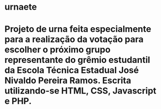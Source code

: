 # urnaete
<h1> Projeto de urna feita especialmente para a realização da votação para escolher o próximo grupo representante do grêmio estudantil da Escola Técnica Estadual José Nivaldo Pereira Ramos. Escrita utilizando-se HTML, CSS, Javascript e PHP. </h1>

